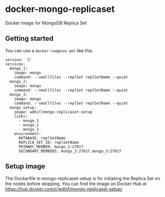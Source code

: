 # docker-mongo-replicaset
Docker image for MongoDB Replica Set

## Getting started

You can use a `docker-compose.yml` like this

```
version: '2'
services:
  mongo_1:
    image: mongo
    command: --smallfiles --replSet replSetName --quiet
  mongo_2:
    image: mongo
    command: --smallfiles --replSet replSetName --quiet
  mongo_3:
    image: mongo
    command: --smallfiles --replSet replSetName --quiet
  mongo_setup:
    image: wdhif/mongo-replicaset-setup
    links:
      - mongo_1
      - mongo_2
      - mongo_3
    environment:
      DATABASE: replSetName
      REPLICA_SET_ID: replSetName
      PRIMARY_MEMBER: mongo_1:27017
      SECONDARY_MEMBERS: mongo_2:27017,mongo_3:27017
```

## Setup image

The Dockerfile in mongo-replicaset-setup is for initiating the Replica Set on the nodes before stopping.
You can find the image on Docker Hub at https://hub.docker.com/r/wdhif/mongo-replicaset-setup/
